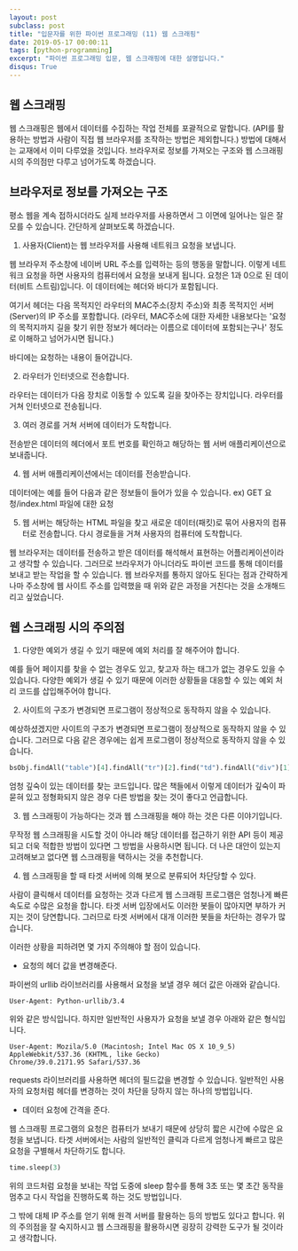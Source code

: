 ```yaml
---
layout: post
subclass: post
title: "입문자를 위한 파이썬 프로그래밍 (11) 웹 스크래핑"
date: 2019-05-17 00:00:11
tags: [python-programming]
excerpt: "파이썬 프로그래밍 입문, 웹 스크래핑에 대한 설명입니다."
disqus: True
---
```


## 웹 스크래핑

웹 스크래핑은 웹에서 데이터를 수집하는 작업 전체를 포괄적으로 말합니다. (API를 활용하는 방법과 사람이 직접 웹 브라우저를 조작하는 방법은 제외합니다.) 방법에 대해서는 교재에서 이미 다루었을 것입니다. 브라우저로 정보를 가져오는 구조와 웹 스크래핑 시의 주의점만 다루고 넘어가도록 하겠습니다.

## 브라우저로 정보를 가져오는 구조

평소 웹을 계속 접하시더라도 실제 브라우저를 사용하면서 그 이면에 일어나는 일은 잘 모를 수 있습니다. 간단하게 살펴보도록 하겠습니다.

1. 사용자(Client)는 웹 브라우저를 사용해 네트워크 요청을 보냅니다.

웹 브라우저 주소창에 네이버 URL 주소를 입력하는 등의 행동을 말합니다. 이렇게 네트워크 요청을 하면 사용자의 컴퓨터에서 요청을 보내게 됩니다. 요청은 1과 0으로 된 데이터(비트 스트림)입니다. 이 데이터에는 헤더와 바디가 포함됩니다.

여기서 헤더는 다음 목적지인 라우터의 MAC주소(장치 주소)와 최종 목적지인 서버(Server)의 IP 주소를 포함합니다. (라우터, MAC주소에 대한 자세한 내용보다는 '요청의 목적지까지 길을 찾기 위한 정보가 헤더라는 이름으로 데이터에 포함되는구나' 정도로 이해하고 넘어가시면 됩니다.)

바디에는 요청하는 내용이 들어갑니다.

2. 라우터가 인터넷으로 전송합니다.

라우터는 데이터가 다음 장치로 이동할 수 있도록 길을 찾아주는 장치입니다. 라우터를 거쳐 인터넷으로 전송됩니다.

3. 여러 경로를 거쳐 서버에 데이터가 도착합니다.

전송받은 데이터의 헤더에서 포트 번호를 확인하고 해당하는 웹 서버 애플리케이션으로 보내줍니다.

4. 웹 서버 애플리케이션에서는 데이터를 전송받습니다.

데이터에는 예를 들어 다음과 같은 정보들이 들어가 있을 수 있습니다. ex) GET 요청/index.html 파일에 대한 요청

5. 웹 서버는 해당하는 HTML 파일을 찾고 새로운 데이터(패킷)로 묶어 사용자의 컴퓨터로 전송합니다. 다시 경로들을 거쳐 사용자의 컴퓨터에 도착합니다.

웹 브라우저는 데이터를 전송하고 받은 데이터를 해석해서 표현하는 어플리케이션이라고 생각할 수 있습니다. 그러므로 브라우저가 아니더라도 파이썬 코드를 통해 데이터를 보내고 받는 작업을 할 수 있습니다. 웹 브라우저를 통하지 않아도 된다는 점과 간략하게나마 주소창에 웹 사이트 주소를 입력했을 때 위와 같은 과정을 거친다는 것을 소개해드리고 싶었습니다.

## 웹 스크래핑 시의 주의점

1. 다양한 예외가 생길 수 있기 때문에 예외 처리를 잘 해주어야 합니다.

예를 들어 페이지를 찾을 수 없는 경우도 있고, 찾고자 하는 태그가 없는 경우도 있을 수 있습니다. 다양한 예외가 생길 수 있기 때문에 이러한 상황들을 대응할 수 있는 예외 처리 코드를 삽입해주어야 합니다.

2. 사이트의 구조가 변경되면 프로그램이 정상적으로 동작하지 않을 수 있습니다.

예상하셨겠지만 사이트의 구조가 변경되면 프로그램이 정상적으로 동작하지 않을 수 있습니다. 그러므로 다음 같은 경우에는 쉽게 프로그램이 정상적으로 동작하지 않을 수 있습니다.

```python
bsObj.findAll("table")[4].findAll("tr")[2].find("td").findAll("div")[1].find("a")
```

엄청 깊숙이 있는 데이터를 찾는 코드입니다. 많은 책들에서 이렇게 데이터가 깊숙이 파묻혀 있고 정형화되지 않은 경우 다른 방법을 찾는 것이 좋다고 언급합니다.

3. 웹 스크래핑이 가능하다는 것과 웹 스크래핑을 해야 하는 것은 다른 이야기입니다.

무작정 웹 스크래핑을 시도할 것이 아니라 해당 데이터를 접근하기 위한 API 등이 제공되고 더욱 적합한 방법이 있다면 그 방법을 사용하시면 됩니다. 더 나은 대안이 있는지 고려해보고 없다면 웹 스크래핑을 택하시는 것을 추천합니다.

4. 웹 스크래핑을 할 때 타겟 서버에 의해 봇으로 분류되어 차단당할 수 있다.

사람이 클릭해서 데이터를 요청하는 것과 다르게 웹 스크래핑 프로그램은 엄청나게 빠른 속도로 수많은 요청을 합니다. 타겟 서버 입장에서도 이러한 봇들이 많아지면 부하가 커지는 것이 당연합니다. 그러므로 타겟 서버에서 대개 이러한 봇들을 차단하는 경우가 많습니다.

이러한 상황을 피하려면 몇 가지 주의해야 할 점이 있습니다.

- 요청의 헤더 값을 변경해준다.

파이썬의 urllib 라이브러리를 사용해서 요청을 보낼 경우 헤더 값은 아래와 같습니다.

```
User-Agent: Python-urllib/3.4
```

위와 같은 방식입니다. 하지만 일반적인 사용자가 요청을 보낼 경우 아래와 같은 형식입니다.

```
User-Agent: Mozila/5.0 (Macintosh; Intel Mac OS X 10_9_5)
AppleWebkit/537.36 (KHTML, like Gecko)
Chrome/39.0.2171.95 Safari/537.36
```

requests 라이브러리를 사용하면 헤더의 필드값을 변경할 수 있습니다. 일반적인 사용자의 요청처럼 헤더를 변경하는 것이 차단을 당하지 않는 하나의 방법입니다.

- 데이터 요청에 간격을 준다.

웹 스크래핑 프로그램의 요청은 컴퓨터가 보내기 때문에 상당히 짧은 시간에 수많은 요청을 보냅니다. 타겟 서버에서는 사람의 일반적인 클릭과 다르게 엄청나게 빠르고 많은 요청을 구별해서 차단하기도 합니다.

```python
time.sleep(3)
```

위의 코드처럼 요청을 보내는 작업 도중에 sleep 함수를 통해 3초 또는 몇 초간 동작을 멈추고 다시 작업을 진행하도록 하는 것도 방법입니다.

그 밖에 대체 IP 주소를 얻기 위해 원격 서버를 활용하는 등의 방법도 있다고 합니다. 위의 주의점을 잘 숙지하시고 웹 스크래핑을 활용하시면 굉장히 강력한 도구가 될 것이라고 생각합니다.
